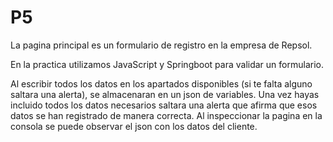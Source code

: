# P5

La pagina principal es un formulario de registro en la empresa de Repsol. 

En la practica utilizamos JavaScript y Springboot para validar un formulario. 

Al escribir todos los datos en los apartados disponibles (si te falta alguno saltara una alerta), se almacenaran en un json de variables. Una vez hayas incluido todos los datos necesarios saltara una alerta que afirma que esos datos se han registrado de manera correcta. Al inspeccionar la pagina en la consola se puede observar el json con los datos del cliente. 
